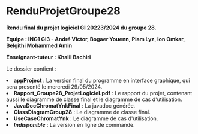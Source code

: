 # RenduProjetGroupe28
<b>Rendu final du projet logiciel GI 20223/2024 du groupe 28.</b>
<p><b>Equipe : ING1 GI3 - André Victor, Bogaer Youenn, Piam Lyz, Ion Omkar, Belgithi Mohammed Amin</b></p>
<p><b>Enseignant-tuteur : Khalil Bachiri</b></p>

<p>Le dossier contient :
        <li><b>appProject</b> : La version final du programme en interface graphique, qui sera presenté le mercredi 29/05/2024.</li>
        <li><b>Rapport_Groupe28_ProjetLogiciel.pdf</b> : Le rapport du projet, contenant aussi le diagramme de classe final et le diagramme de cas d'utilisation.</li>
        <li><b>JavaDocChromatYnkFinal</b> : La javadoc générée.</li>
        <li><b>ClassDiagramGroup28</b> : Le diagramme de classe final.</li>
        <li><b>UseCaseChromatYnk</b> : Le diagramme de cas d'utilisation.</li>
        <li><b><i>Indisponible</i></b> : La version en ligne de commande.</li>
</p>
